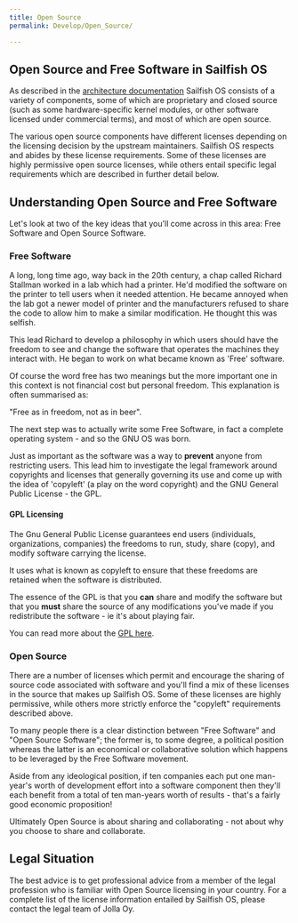 ```yaml
---
title: Open Source
permalink: Develop/Open_Source/

---
```


## Open Source and Free Software in Sailfish OS

As described in the [architecture
documentation](/Reference/Architecture) Sailfish OS consists of a
variety of components, some of which are proprietary and closed source
(such as some hardware-specific kernel modules, or other software
licensed under commercial terms), and most of which are open source.

The various open source components have different licenses depending on
the licensing decision by the upstream maintainers. Sailfish OS respects
and abides by these license requirements. Some of these licenses are
highly permissive open source licenses, while others entail specific
legal requirements which are described in further detail below.

## Understanding Open Source and Free Software

Let's look at two of the key ideas that you'll come across in this area:
Free Software and Open Source Software.

### Free Software

A long, long time ago, way back in the 20th century, a chap called
Richard Stallman worked in a lab which had a printer. He'd modified the
software on the printer to tell users when it needed attention. He
became annoyed when the lab got a newer model of printer and the
manufacturers refused to share the code to allow him to make a similar
modification. He thought this was selfish.

This lead Richard to develop a philosophy in which users should have the
freedom to see and change the software that operates the machines they
interact with. He began to work on what became known as 'Free' software.

Of course the word free has two meanings but the more important one in
this context is not financial cost but personal freedom. This
explanation is often summarised as:

"Free as in freedom, not as in beer".

The next step was to actually write some Free Software, in fact a
complete operating system - and so the GNU OS was born.

Just as important as the software was a way to **prevent** anyone from
restricting users. This lead him to investigate the legal framework
around copyrights and licenses that generally governing its use and come
up with the idea of 'copyleft' (a play on the word copyright) and the
GNU General Public License - the GPL.

#### GPL Licensing

The Gnu General Public License guarantees end users (individuals,
organizations, companies) the freedoms to run, study, share (copy), and
modify software carrying the license.

It uses what is known as copyleft to ensure that these freedoms are
retained when the software is distributed.

The essence of the GPL is that you **can** share and modify the software
but that you **must** share the source of any modifications you've made
if you redistribute the software - ie it's about playing fair.

You can read more about the [GPL
here](https://en.wikipedia.org/wiki/GNU_General_Public_License).

### Open Source

There are a number of licenses which permit and encourage the sharing of
source code associated with software and you'll find a mix of these
licenses in the source that makes up Sailfish OS. Some of these licenses
are highly permissive, while others more strictly enforce the "copyleft"
requirements described above.

To many people there is a clear distinction between "Free Software" and
"Open Source Software"; the former is, to some degree, a political
position whereas the latter is an economical or collaborative solution
which happens to be leveraged by the Free Software movement.

Aside from any ideological position, if ten companies each put one
man-year's worth of development effort into a software component then
they'll each benefit from a total of ten man-years worth of results -
that's a fairly good economic proposition\!

Ultimately Open Source is about sharing and collaborating - not about
why you choose to share and collaborate.

## Legal Situation

The best advice is to get professional advice from a member of the legal
profession who is familiar with Open Source licensing in your country.
For a complete list of the license information entailed by Sailfish OS,
please contact the legal team of Jolla Oy.
